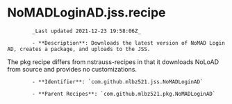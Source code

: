 # NoMADLoginAD.jss.recipe

            _Last updated 2021-12-23 19:58:06Z_

            - **Description**: Downloads the latest version of NoMAD Login AD, creates a package, and uploads to the JSS.

The pkg recipe differs from nstrauss-recipes in that it downloads NoLoAD from source and provides no customizations.

            - **Identifier**: `com.github.mlbz521.jss.NoMADLoginAD`

            - **Parent Recipes**: `com.github.mlbz521.pkg.NoMADLoginAD`
